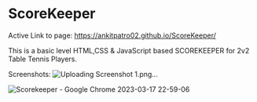 # ScoreKeeper

Active Link to page: https://ankitpatro02.github.io/ScoreKeeper/

This is a basic level HTML,CSS & JavaScript based SCOREKEEPER for 2v2 Table Tennis Players.

Screenshots:
 ![Uploading Screenshot 1.png…]()

![Scorekeeper - Google Chrome 2023-03-17 22-59-06](https://user-images.githubusercontent.com/99167164/225981012-7dfff91d-2413-4bf4-a710-8c7a00b12d8f.gif)
